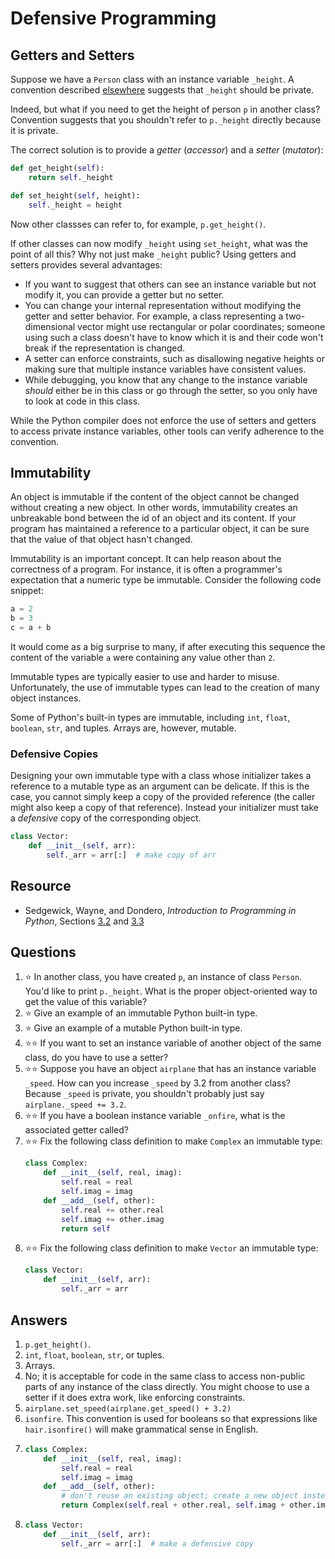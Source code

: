 # Defensive Programming
## Getters and Setters
Suppose we have a `Person` class with an instance variable `_height`. A convention described [elsewhere](names.md) suggests that `_height` should be private.

Indeed, but what if you need to get the height of person `p` in another class? Convention suggests that you shouldn't refer to `p._height` directly because it is private.

The correct solution is to provide a *getter* (*accessor*) and a *setter* (*mutator*):
```python
def get_height(self):
    return self._height

def set_height(self, height):
    self._height = height
```

Now other classses can refer to, for example, `p.get_height()`.

If other classes can now modify `_height` using `set_height`, what was the point of all this? Why not just make `_height` public? Using getters and setters provides several advantages:
- If you want to suggest that others can see an instance variable but not modify it, you can provide a getter but no setter.
- You can change your internal representation without modifying the getter and setter behavior. For example, a class representing a two-dimensional vector might use rectangular or polar coordinates; someone using such a class doesn't have to know which it is and their code won't break if the representation is changed.
- A setter can enforce constraints, such as disallowing negative heights or making sure that multiple instance variables have consistent values.
- While debugging, you know that any change to the instance variable *should* either be in this class or go through the setter, so you only have to look at code in this class.

While the Python compiler does not enforce the use of setters and getters to access private instance variables, other tools can verify adherence to the convention.

## Immutability
An object is immutable if the content of the object cannot be changed without creating a new object. In other words, immutability creates an unbreakable bond between the id of an object and its content. If your program has maintained a reference to a particular object, it can be sure that the value of that object hasn't changed.

Immutability is an important concept. It can help reason about the correctness of a program. For instance, it is often a programmer's expectation that a numeric type be immutable. Consider the following code snippet:
```python
a = 2
b = 3
c = a + b
```

It would come as a big surprise to many, if after executing this sequence the content of the variable `a` were containing any value other than `2`.

Immutable types are typically easier to use and harder to misuse. Unfortunately, the use of immutable types can lead to the creation of many object instances.

Some of Python's built-in types are immutable, including `int`, `float`, `boolean`, `str`, and tuples. Arrays are, however, mutable.

### Defensive Copies
Designing your own immutable type with a class whose initializer takes a reference to a mutable type as an argument can be delicate. If this is the case, you cannot simply keep a copy of the provided reference (the caller might also keep a copy of that reference). Instead your initializer must take a *defensive* copy of the corresponding object.
```python
class Vector:
    def __init__(self, arr):
        self._arr = arr[:]  # make copy of arr
```

## Resource
- Sedgewick, Wayne, and Dondero, *Introduction to Programming in Python*, Sections [3.2](https://introcs.cs.princeton.edu/python/32class/) and [3.3](https://introcs.cs.princeton.edu/python/33design/)

## Questions
1. :star: In another class, you have created `p`, an instance of class `Person`. You'd like to print `p._height`. What is the proper object-oriented way to get the value of this variable?
1. :star: Give an example of an immutable Python built-in type.
1. :star: Give an example of a mutable Python built-in type.
1. :star::star: If you want to set an instance variable of another object of the same class, do you have to use a setter?
1. :star::star: Suppose you have an object `airplane` that has an instance variable `_speed`. How can you increase `_speed` by 3.2 from another class? Because `_speed` is private, you shouldn't probably just say `airplane._speed += 3.2`.
1. :star::star: If you have a boolean instance variable `_onfire`, what is the associated getter called?
1. :star::star: Fix the following class definition to make `Complex` an immutable type:
    ```python
    class Complex:
        def __init__(self, real, imag):
            self.real = real
            self.imag = imag
        def __add__(self, other):
            self.real += other.real
            self.imag += other.imag
            return self
    ```
1. :star::star: Fix the following class definition to make `Vector` an immutable type:
    ```python
    class Vector:
        def __init__(self, arr):
            self._arr = arr
    ```

## Answers
1. `p.get_height()`.
1. `int`, `float`, `boolean`, `str`, or tuples.
1. Arrays.
1. No; it is acceptable for code in the same class to access non-public parts of any instance of the class directly. You might choose to use a setter if it does extra work, like enforcing constraints.
1. `airplane.set_speed(airplane.get_speed() + 3.2)`
1. `isonfire`. This convention is used for booleans so that expressions like `hair.isonfire()` will make grammatical sense in English.
1.
    ```python
    class Complex:
        def __init__(self, real, imag):
            self.real = real
            self.imag = imag
        def __add__(self, other):
            # don't reuse an existing object; create a new object instead
            return Complex(self.real + other.real, self.imag + other.imag)
    ```
1.
    ```python
    class Vector:
        def __init__(self, arr):
            self._arr = arr[:]  # make a defensive copy
    ```
